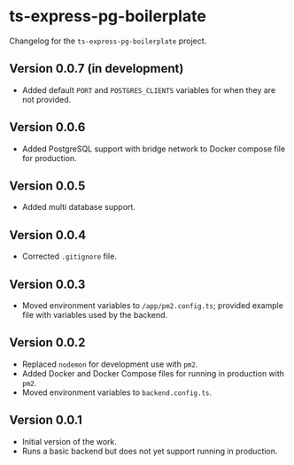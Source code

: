 # ts-express-pg-boilerplate
Changelog for the `ts-express-pg-boilerplate` project.

## Version 0.0.7 (in development)
* Added default `PORT` and `POSTGRES_CLIENTS` variables for when they are not provided.

## Version 0.0.6
* Added PostgreSQL support with bridge network to Docker compose file for production.

## Version 0.0.5
* Added multi database support.

## Version 0.0.4
* Corrected `.gitignore` file.

## Version 0.0.3
* Moved environment variables to `/app/pm2.config.ts`; provided example file with variables used by the backend.

## Version 0.0.2
* Replaced `nodemon` for development use with `pm2`.
* Added Docker and Docker Compose files for running in production with `pm2`.
* Moved environment variables to `backend.config.ts`.

## Version 0.0.1
* Initial version of the work.
* Runs a basic backend but does not yet support running in production.